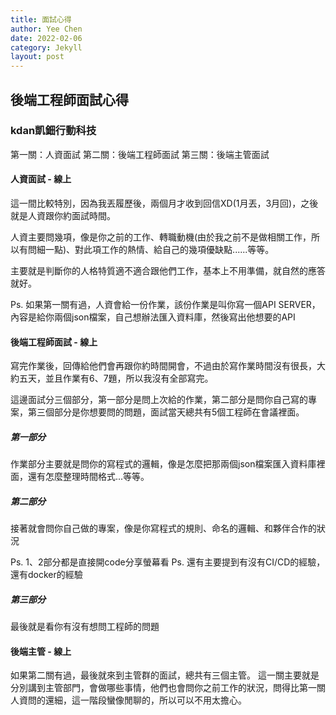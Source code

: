 ```yaml
---
title: 面試心得
author: Yee Chen
date: 2022-02-06
category: Jekyll
layout: post
---
```




後端工程師面試心得
------




### kdan凱鈿行動科技

第一關：人資面試
第二關：後端工程師面試
第三關：後端主管面試


#### 人資面試 - 線上

這一間比較特別，因為我丟履歷後，兩個月才收到回信XD(1月丟，3月回)，之後就是人資跟你約面試時間。   
     
人資主要問幾項，像是你之前的工作、轉職動機(由於我之前不是做相關工作，所以有問細一點)、對此項工作的熱情、給自己的幾項優缺點......等等。   

主要就是判斷你的人格特質適不適合跟他們工作，基本上不用準備，就自然的應答就好。


Ps. 如果第一關有過，人資會給一份作業，該份作業是叫你寫一個API SERVER，內容是給你兩個json檔案，自己想辦法匯入資料庫，然後寫出他想要的API

#### 後端工程師面試 - 線上

寫完作業後，回傳給他們會再跟你約時間開會，不過由於寫作業時間沒有很長，大約五天，並且作業有6、7題，所以我沒有全部寫完。

這邊面試分三個部分，第一部分是問上次給的作業，第二部分是問你自己寫的專案，第三個部分是你想要問的問題，面試當天總共有5個工程師在會議裡面。

##### 第一部分
作業部分主要就是問你的寫程式的邏輯，像是怎麼把那兩個json檔案匯入資料庫裡面，還有怎麼整理時間格式...等等。

##### 第二部分
接著就會問你自己做的專案，像是你寫程式的規則、命名的邏輯、和夥伴合作的狀況

Ps. 1、2部分都是直接開code分享螢幕看
Ps. 還有主要提到有沒有CI/CD的經驗，還有docker的經驗

##### 第三部分

最後就是看你有沒有想問工程師的問題


#### 後端主管 - 線上

如果第二關有過，最後就來到主管群的面試，總共有三個主管。
這一關主要就是分別講到主管部門，會做哪些事情，他們也會問你之前工作的狀況，問得比第一關人資問的還細，這一階段蠻像閒聊的，所以可以不用太擔心。























